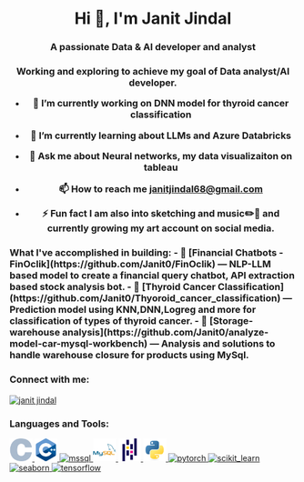 <h1 align="center">Hi 👋, I'm Janit Jindal</h1>
<h3 align="center">A passionate Data & AI developer and analyst</h3>
<h3 align="center">Working and exploring to achieve my goal of Data analyst/AI developer.

- 🔭 I’m currently working on **DNN model for thyroid cancer classification**

- 🌱 I’m currently learning **about LLMs and Azure Databricks**

- 💬 Ask me about **Neural networks, my data visualizaiton on tableau**

- 📫 How to reach me **janitjindal68@gmail.com**

- ⚡ Fun fact **I am also into sketching and music✏️🎵 and currently growing my art account on social media.**

<h3 align="left"> What I've accomplished in building: 
- 🔹 [Financial Chatbots - FinOclik](https://github.com/Janit0/FinOclik) — NLP-LLM based model to create a financial query chatbot, API extraction based stock analysis bot.  
- 🔹 [Thyroid Cancer Classification](https://github.com/Janit0/Thyoroid_cancer_classification) — Prediction model using KNN,DNN,Logreg and more for classification of types of thyroid cancer.  
- 🔹 [Storage-warehouse analysis](https://github.com/Janit0/analyze-model-car-mysql-workbench) — Analysis and solutions to handle warehouse closure for products using MySql.
  
<h3 align="left">Connect with me:</h3>
<p align="left">
<a href="https://linkedin.com/in/janit jindal" target="blank"><img align="center" src="https://raw.githubusercontent.com/rahuldkjain/github-profile-readme-generator/master/src/images/icons/Social/linked-in-alt.svg" alt="janit jindal" height="30" width="40" /></a>
</p>

<h3 align="left">Languages and Tools:</h3>
<p align="left"> <a href="https://www.cprogramming.com/" target="_blank" rel="noreferrer"> <img src="https://raw.githubusercontent.com/devicons/devicon/master/icons/c/c-original.svg" alt="c" width="40" height="40"/> </a> <a href="https://www.w3schools.com/cpp/" target="_blank" rel="noreferrer"> <img src="https://raw.githubusercontent.com/devicons/devicon/master/icons/cplusplus/cplusplus-original.svg" alt="cplusplus" width="40" height="40"/> </a> <a href="https://www.microsoft.com/en-us/sql-server" target="_blank" rel="noreferrer"> <img src="https://www.svgrepo.com/show/303229/microsoft-sql-server-logo.svg" alt="mssql" width="40" height="40"/> </a> <a href="https://www.mysql.com/" target="_blank" rel="noreferrer"> <img src="https://raw.githubusercontent.com/devicons/devicon/master/icons/mysql/mysql-original-wordmark.svg" alt="mysql" width="40" height="40"/> </a> <a href="https://pandas.pydata.org/" target="_blank" rel="noreferrer"> <img src="https://raw.githubusercontent.com/devicons/devicon/2ae2a900d2f041da66e950e4d48052658d850630/icons/pandas/pandas-original.svg" alt="pandas" width="40" height="40"/> </a> <a href="https://www.python.org" target="_blank" rel="noreferrer"> <img src="https://raw.githubusercontent.com/devicons/devicon/master/icons/python/python-original.svg" alt="python" width="40" height="40"/> </a> <a href="https://pytorch.org/" target="_blank" rel="noreferrer"> <img src="https://www.vectorlogo.zone/logos/pytorch/pytorch-icon.svg" alt="pytorch" width="40" height="40"/> </a> <a href="https://scikit-learn.org/" target="_blank" rel="noreferrer"> <img src="https://upload.wikimedia.org/wikipedia/commons/0/05/Scikit_learn_logo_small.svg" alt="scikit_learn" width="40" height="40"/> </a> <a href="https://seaborn.pydata.org/" target="_blank" rel="noreferrer"> <img src="https://seaborn.pydata.org/_images/logo-mark-lightbg.svg" alt="seaborn" width="40" height="40"/> </a> <a href="https://www.tensorflow.org" target="_blank" rel="noreferrer"> <img src="https://www.vectorlogo.zone/logos/tensorflow/tensorflow-icon.svg" alt="tensorflow" width="40" height="40"/> </a> </p>
